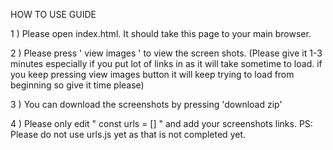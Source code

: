 HOW TO USE GUIDE

1 ) Please open index.html. It should take this page to your main browser.

2 ) Please press ' view images ' to view the screen shots. 
(Please give it 1-3 minutes especially if you put lot of links in as it will take sometime to load. if you keep pressing view images button it will keep trying to load from beginning so give it time please)

3 ) You can download the screenshots by pressing 'download zip'

4 ) Please only edit " const urls = [] " and add your screenshots links. PS: Please do not use urls.js yet as that is not completed yet.
